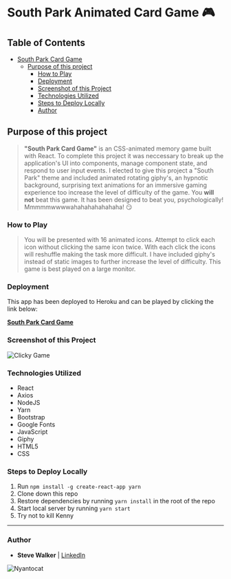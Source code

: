 # South Park Animated Card Game :video_game:

## Table of Contents

- [South Park Card Game](#South-Park-Animated-Card-Game)
    - [Purpose of this project](#purpose-of-this-project)
        - [How to Play](#how-to-play)
        - [Deployment](#deployment)
        - [Screenshot of this Project](#screenshot-of-this-project)
        - [Technologies Utilized](#technologies-utilized)
        - [Steps to Deploy Locally](#steps-to-deploy-locally)
        - [Author](#author)

## Purpose of this project

>**"South Park Card Game"** is an CSS-animated memory game built with React. To complete this project it was neccessary to break up the application's UI into components, manage component state, and respond to user input events. I elected to give this project a "South Park" theme and included animated rotating giphy's, an hypnotic background, surprising text animations for an immersive gaming experience too increase the level of difficulty of the game. You **will not** beat this game. It has been designed to beat you, psychologically! Mmmmmwwwwahahahahahahaha! :smirk:

### How to Play

>You will be presented with 16 animated icons. Attempt to click each icon without clicking the same icon twice. With each click the icons will reshuffle making the task more difficult. I have included giphy's instead of static images to further increase the level of difficulty. This game is best played on a large monitor.

### Deployment

This app has been deployed to Heroku and can be played by clicking the link below:

[**South Park Card Game**](https://sleepy-caverns-68305.herokuapp.com/ "South Park Card Game")

### Screenshot of this Project

![Clicky Game](https://raw.github.com/captnwalker/South-Park-Animated-Card-Game/master/screenshot/screenshot1.gif "South Park Card Game")

### Technologies Utilized

* React
* Axios
* NodeJS
* Yarn
* Bootstrap
* Google Fonts
* JavaScript
* Giphy
* HTML5
* CSS

### Steps to Deploy Locally

1. Run `npm install -g create-react-app yarn`
2. Clone down this repo
3. Restore dependencies by running `yarn install` in the root of the repo
4. Start local server by running `yarn start`
5. Try not to kill Kenny

---

### Author

- **Steve Walker**  | [LinkedIn](https://www.linkedin.com/in/stevelwalker/)

![Nyantocat](https://octodex.github.com/images/nyantocat.gif)
